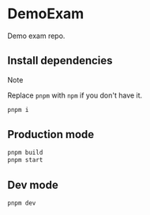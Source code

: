 # DemoExam

Demo exam repo.

## Install dependencies

> [!NOTE]
> Replace `pnpm` with `npm` if you don't have it.

```sh
pnpm i
```

## Production mode

```sh
pnpm build
pnpm start
```

## Dev mode

```sh
pnpm dev
```
